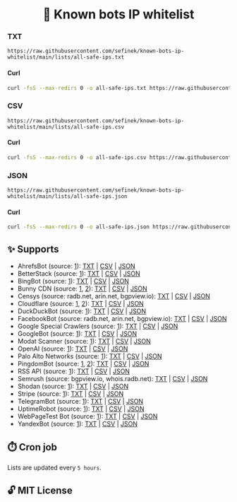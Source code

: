 <h1 align="center">📑 Known bots IP whitelist</h1>

### TXT
```text
https://raw.githubusercontent.com/sefinek/known-bots-ip-whitelist/main/lists/all-safe-ips.txt
```
#### Curl
```bash
curl -fsS --max-redirs 0 -o all-safe-ips.txt https://raw.githubusercontent.com/sefinek/known-bots-ip-whitelist/main/lists/all-safe-ips.txt
```

### CSV
```text
https://raw.githubusercontent.com/sefinek/known-bots-ip-whitelist/main/lists/all-safe-ips.csv
```
#### Curl
```bash
curl -fsS --max-redirs 0 -o all-safe-ips.csv https://raw.githubusercontent.com/sefinek/known-bots-ip-whitelist/main/lists/all-safe-ips.csv
```

### JSON
```text
https://raw.githubusercontent.com/sefinek/known-bots-ip-whitelist/main/lists/all-safe-ips.json
```
#### Curl
```bash
curl -fsS --max-redirs 0 -o all-safe-ips.json https://raw.githubusercontent.com/sefinek/known-bots-ip-whitelist/main/lists/all-safe-ips.json
```


## ✨ Supports
- AhrefsBot (source: [1](https://api.ahrefs.com/v3/public/crawler-ips)): [TXT](https://raw.githubusercontent.com/sefinek/known-bots-ip-whitelist/main/lists/ahrefsbot/ips.txt) | [CSV](https://raw.githubusercontent.com/sefinek/known-bots-ip-whitelist/main/lists/ahrefsbot/ips.csv) | [JSON](https://raw.githubusercontent.com/sefinek/known-bots-ip-whitelist/main/lists/ahrefsbot/ips.json)
- BetterStack (source: [1](https://uptime.betterstack.com/ips.txt)): [TXT](https://raw.githubusercontent.com/sefinek/known-bots-ip-whitelist/main/lists/betterstack/ips.txt) | [CSV](https://raw.githubusercontent.com/sefinek/known-bots-ip-whitelist/main/lists/betterstack/ips.csv) | [JSON](https://raw.githubusercontent.com/sefinek/known-bots-ip-whitelist/main/lists/betterstack/ips.json)
- BingBot (source: [1](https://www.bing.com/toolbox/bingbot.json)): [TXT](https://raw.githubusercontent.com/sefinek/known-bots-ip-whitelist/main/lists/bingbot/ips.txt) | [CSV](https://raw.githubusercontent.com/sefinek/known-bots-ip-whitelist/main/lists/bingbot/ips.csv) | [JSON](https://raw.githubusercontent.com/sefinek/known-bots-ip-whitelist/main/lists/bingbot/ips.json)
- Bunny CDN (source: [1](https://api.bunny.net/system/edgeserverlist/plain), [2](https://api.bunny.net/system/edgeserverlist/ipv6)): [TXT](https://raw.githubusercontent.com/sefinek/known-bots-ip-whitelist/main/lists/bunnycdn/ips.txt) | [CSV](https://raw.githubusercontent.com/sefinek/known-bots-ip-whitelist/main/lists/bunnycdn/ips.csv) | [JSON](https://raw.githubusercontent.com/sefinek/known-bots-ip-whitelist/main/lists/bunnycdn/ips.json)
- Censys (source: radb.net, arin.net, bgpview.io): [TXT](https://raw.githubusercontent.com/sefinek/known-bots-ip-whitelist/main/lists/censys/ips.txt) | [CSV](https://raw.githubusercontent.com/sefinek/known-bots-ip-whitelist/main/lists/censys/ips.csv) | [JSON](https://raw.githubusercontent.com/sefinek/known-bots-ip-whitelist/main/lists/censys/ips.json)
- Cloudflare (source: [1](https://www.cloudflare.com/ips-v4), [2](https://www.cloudflare.com/ips-v6)): [TXT](https://raw.githubusercontent.com/sefinek/known-bots-ip-whitelist/main/lists/cloudflare/ips.txt) | [CSV](https://raw.githubusercontent.com/sefinek/known-bots-ip-whitelist/main/lists/cloudflare/ips.csv) | [JSON](https://raw.githubusercontent.com/sefinek/known-bots-ip-whitelist/main/lists/cloudflare/ips.json)
- DuckDuckBot (source: [1](https://raw.githubusercontent.com/duckduckgo/duckduckgo-help-pages/master/_docs/results/duckduckbot.md)): [TXT](https://raw.githubusercontent.com/sefinek/known-bots-ip-whitelist/main/lists/duckduckbot/ips.txt) | [CSV](https://raw.githubusercontent.com/sefinek/known-bots-ip-whitelist/main/lists/duckduckbot/ips.csv) | [JSON](https://raw.githubusercontent.com/sefinek/known-bots-ip-whitelist/main/lists/duckduckbot/ips.json)
- FacebookBot (source: radb.net, arin.net, bgpview.io): [TXT](https://raw.githubusercontent.com/sefinek/known-bots-ip-whitelist/main/lists/facebookbot/ips.txt) | [CSV](https://raw.githubusercontent.com/sefinek/known-bots-ip-whitelist/main/lists/facebookbot/ips.csv) | [JSON](https://raw.githubusercontent.com/sefinek/known-bots-ip-whitelist/main/lists/facebookbot/ips.json)
- Google Special Crawlers (source: [1](https://developers.google.com/search/apis/ipranges/special-crawlers.json)): [TXT](https://raw.githubusercontent.com/sefinek/known-bots-ip-whitelist/main/lists/google-special-crawlers/ips.txt) | [CSV](https://raw.githubusercontent.com/sefinek/known-bots-ip-whitelist/main/lists/google-special-crawlers/ips.csv) | [JSON](https://raw.githubusercontent.com/sefinek/known-bots-ip-whitelist/main/lists/google-special-crawlers/ips.json)
- GoogleBot (source: [1](https://developers.google.com/static/search/apis/ipranges/googlebot.json)): [TXT](https://raw.githubusercontent.com/sefinek/known-bots-ip-whitelist/main/lists/googlebot/ips.txt) | [CSV](https://raw.githubusercontent.com/sefinek/known-bots-ip-whitelist/main/lists/googlebot/ips.csv) | [JSON](https://raw.githubusercontent.com/sefinek/known-bots-ip-whitelist/main/lists/googlebot/ips.json)
- Modat Scanner (source: [1](https://github.com/sefinek/known-bots-ip-whitelist/blob/main/custom/modat.txt)): [TXT](https://raw.githubusercontent.com/sefinek/known-bots-ip-whitelist/main/lists/modat/ips.txt) | [CSV](https://raw.githubusercontent.com/sefinek/known-bots-ip-whitelist/main/lists/modat/ips.csv) | [JSON](https://raw.githubusercontent.com/sefinek/known-bots-ip-whitelist/main/lists/modat/ips.json)
- OpenAI (source: [1](https://raw.githubusercontent.com/FabrizioCafolla/openai-crawlers-ip-ranges/main/openai/openai-ip-ranges-all.txt)): [TXT](https://raw.githubusercontent.com/sefinek/known-bots-ip-whitelist/main/lists/openai/ips.txt) | [CSV](https://raw.githubusercontent.com/sefinek/known-bots-ip-whitelist/main/lists/openai/ips.csv) | [JSON](https://raw.githubusercontent.com/sefinek/known-bots-ip-whitelist/main/lists/openai/ips.json)
- Palo Alto Networks (source: [1](https://gist.githubusercontent.com/sefinek/6ebd61da62a82b1ea6bae4e21c4a1719/raw/palo-alto.ips)): [TXT](https://raw.githubusercontent.com/sefinek/known-bots-ip-whitelist/main/lists/paloaltonetworks/ips.txt) | [CSV](https://raw.githubusercontent.com/sefinek/known-bots-ip-whitelist/main/lists/paloaltonetworks/ips.csv) | [JSON](https://raw.githubusercontent.com/sefinek/known-bots-ip-whitelist/main/lists/paloaltonetworks/ips.json)
- PingdomBot (source: [1](https://my.pingdom.com/probes/ipv4), [2](https://my.pingdom.com/probes/ipv6)): [TXT](https://raw.githubusercontent.com/sefinek/known-bots-ip-whitelist/main/lists/pingdombot/ips.txt) | [CSV](https://raw.githubusercontent.com/sefinek/known-bots-ip-whitelist/main/lists/pingdombot/ips.csv) | [JSON](https://raw.githubusercontent.com/sefinek/known-bots-ip-whitelist/main/lists/pingdombot/ips.json)
- RSS API (source: [1](https://rssapi.net/ips.txt)): [TXT](https://raw.githubusercontent.com/sefinek/known-bots-ip-whitelist/main/lists/rssapi/ips.txt) | [CSV](https://raw.githubusercontent.com/sefinek/known-bots-ip-whitelist/main/lists/rssapi/ips.csv) | [JSON](https://raw.githubusercontent.com/sefinek/known-bots-ip-whitelist/main/lists/rssapi/ips.json)
- Semrush (source: bgpview.io, whois.radb.net): [TXT](https://raw.githubusercontent.com/sefinek/known-bots-ip-whitelist/main/lists/semrush/ips.txt) | [CSV](https://raw.githubusercontent.com/sefinek/known-bots-ip-whitelist/main/lists/semrush/ips.csv) | [JSON](https://raw.githubusercontent.com/sefinek/known-bots-ip-whitelist/main/lists/semrush/ips.json)
- Shodan (source: [1](https://gist.githubusercontent.com/sefinek/c4a0630324412447cacab94cbccdd58e/raw/shodan.ips)): [TXT](https://raw.githubusercontent.com/sefinek/known-bots-ip-whitelist/main/lists/shodan/ips.txt) | [CSV](https://raw.githubusercontent.com/sefinek/known-bots-ip-whitelist/main/lists/shodan/ips.csv) | [JSON](https://raw.githubusercontent.com/sefinek/known-bots-ip-whitelist/main/lists/shodan/ips.json)
- Stripe (source: [1](https://stripe.com/files/ips/ips_webhooks.txt)): [TXT](https://raw.githubusercontent.com/sefinek/known-bots-ip-whitelist/main/lists/stripewebhook/ips.txt) | [CSV](https://raw.githubusercontent.com/sefinek/known-bots-ip-whitelist/main/lists/stripewebhook/ips.csv) | [JSON](https://raw.githubusercontent.com/sefinek/known-bots-ip-whitelist/main/lists/stripewebhook/ips.json)
- TelegramBot (source: [1](https://core.telegram.org/resources/cidr.txt)): [TXT](https://raw.githubusercontent.com/sefinek/known-bots-ip-whitelist/main/lists/telegrambot/ips.txt) | [CSV](https://raw.githubusercontent.com/sefinek/known-bots-ip-whitelist/main/lists/telegrambot/ips.csv) | [JSON](https://raw.githubusercontent.com/sefinek/known-bots-ip-whitelist/main/lists/telegrambot/ips.json)
- UptimeRobot (source: [1](https://uptimerobot.com/inc/files/ips/IPv4andIPv6.txt)): [TXT](https://raw.githubusercontent.com/sefinek/known-bots-ip-whitelist/main/lists/uptimerobot/ips.txt) | [CSV](https://raw.githubusercontent.com/sefinek/known-bots-ip-whitelist/main/lists/uptimerobot/ips.csv) | [JSON](https://raw.githubusercontent.com/sefinek/known-bots-ip-whitelist/main/lists/uptimerobot/ips.json)
- WebPageTest Bot (source: [1](https://www.webpagetest.org/addresses.php?f=json)): [TXT](https://raw.githubusercontent.com/sefinek/known-bots-ip-whitelist/main/lists/webpagetestbot/ips.txt) | [CSV](https://raw.githubusercontent.com/sefinek/known-bots-ip-whitelist/main/lists/webpagetestbot/ips.csv) | [JSON](https://raw.githubusercontent.com/sefinek/known-bots-ip-whitelist/main/lists/webpagetestbot/ips.json)
- YandexBot (source: [1](https://yandex.com/ips)): [TXT](https://raw.githubusercontent.com/sefinek/known-bots-ip-whitelist/main/lists/yandexbot/ips.txt) | [CSV](https://raw.githubusercontent.com/sefinek/known-bots-ip-whitelist/main/lists/yandexbot/ips.csv) | [JSON](https://raw.githubusercontent.com/sefinek/known-bots-ip-whitelist/main/lists/yandexbot/ips.json)


## ⏱️ Cron job
Lists are updated every `5 hours`.


## 🔓 MIT License